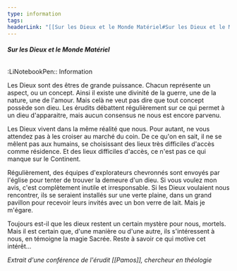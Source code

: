 ```yaml
---
type: information
tags:
headerLink: "[[Sur les Dieux et le Monde Matériel#Sur les Dieux et le Monde Matériel]]"
---
```


###### __Sur les Dieux et le Monde Matériel__
<span class="sub2">:LiNotebookPen:: Information</span>

Les Dieux sont des êtres de grande puissance. Chacun représente un aspect, ou un concept. Ainsi il existe une divinité de la guerre, une de la nature, une de l'amour. Mais celà ne veut pas dire que tout concept possède son dieu. Les érudits débattent régulièrement sur ce qui permet à un dieu d'apparaitre, mais aucun consensus ne nous est encore parvenu.

Les Dieux vivent dans la même réalité que nous. Pour autant, ne vous attendez pas à les croiser au marché du coin. De ce qu'on en sait, il ne se mêlent pas aux humains, se choisissant des lieux très difficiles d'accès comme résidence. Et des lieux difficiles d'accès, ce n'est pas ce qui manque sur le Continent.

Régulièrement, des équipes d'explorateurs chevronnés sont envoyés par l'église pour tenter de trouver la demeure d'un dieu. Si vous voulez mon avis, c'est complètement inutile et irresponsable. Si les Dieux voulaient nous rencontrer, ils se seraient installés sur une verte plaine, dans un grand pavillon pour recevoir leurs invités avec un bon verre de lait. Mais je m'égare.

Toujours est-il que les dieux restent un certain mystère pour nous, mortels. Mais il est certain que, d'une manière ou d'une autre, ils s'intéressent à nous, en témoigne la magie Sacrée. Reste à savoir ce qui motive cet intérêt...

*Extrait d'une conférence de l'érudit [[Pamos]], chercheur en théologie*